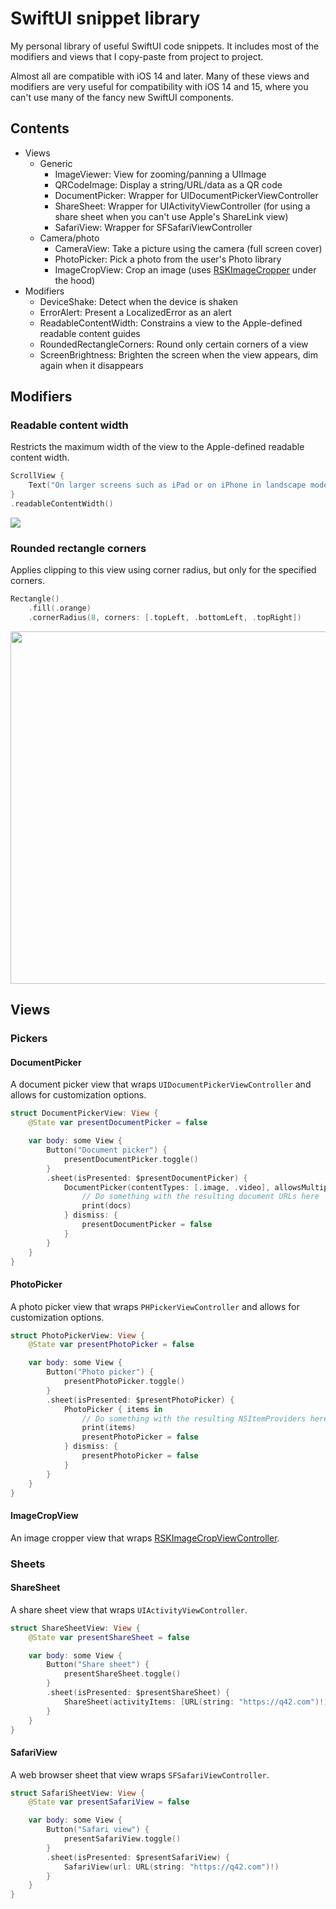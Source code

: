 # SwiftUI snippet library

My personal library of useful SwiftUI code snippets.
It includes most of the modifiers and views that I copy-paste from project to project.

Almost all are compatible with iOS 14 and later. Many of these views and modifiers are very useful for compatibility with iOS 14 and 15, where you can't use many of the fancy new SwiftUI components.

## Contents

* Views
    * Generic
        * ImageViewer: View for zooming/panning a UIImage
        * QRCodeImage: Display a string/URL/data as a QR code
        * DocumentPicker: Wrapper for UIDocumentPickerViewController
        * ShareSheet: Wrapper for UIActivityViewController (for using a share sheet when you can't use Apple's ShareLink view)
        * SafariView: Wrapper for SFSafariViewController
    * Camera/photo
        * CameraView: Take a picture using the camera (full screen cover)
        * PhotoPicker: Pick a photo from the user's Photo library
        * ImageCropView: Crop an image (uses [RSKImageCropper](https://github.com/ruslanskorb/RSKImageCropper) under the hood)
* Modifiers
    * DeviceShake: Detect when the device is shaken
    * ErrorAlert: Present a LocalizedError as an alert
    * ReadableContentWidth: Constrains a view to the Apple-defined readable content guides
    * RoundedRectangleCorners: Round only certain corners of a view
    * ScreenBrightness: Brighten the screen when the view appears, dim again when it disappears

## Modifiers

### Readable content width

Restricts the maximum width of the view to the Apple-defined readable content width.

```swift
ScrollView {
    Text("On larger screens such as iPad or on iPhone in landscape mode, this view's width is restricted to the readable content guides.")
}
.readableContentWidth()
```

<img src="https://user-images.githubusercontent.com/477710/236678938-84c06253-0668-40c7-a63d-fd67df3bd1ab.png">

### Rounded rectangle corners

Applies clipping to this view using corner radius, but only for the specified corners.

```swift
Rectangle()
    .fill(.orange)
    .cornerRadius(8, corners: [.topLeft, .bottomLeft, .topRight])
```

<img width="564" src="https://user-images.githubusercontent.com/477710/236678948-a7feffe4-980f-4102-8d0e-dca1ce8d046a.png">

## Views

### Pickers

#### DocumentPicker

A document picker view that wraps `UIDocumentPickerViewController` and allows for customization options.

```swift
struct DocumentPickerView: View {
    @State var presentDocumentPicker = false

    var body: some View {
        Button("Document picker") {
            presentDocumentPicker.toggle()
        }
        .sheet(isPresented: $presentDocumentPicker) {
            DocumentPicker(contentTypes: [.image, .video], allowsMultipleSelection: true) { docs in
                // Do something with the resulting document URLs here
                print(docs)
            } dismiss: {
                presentDocumentPicker = false
            }
        }
    }
}
```

#### PhotoPicker

A photo picker view that wraps `PHPickerViewController` and allows for customization options.

```swift
struct PhotoPickerView: View {
    @State var presentPhotoPicker = false

    var body: some View {
        Button("Photo picker") {
            presentPhotoPicker.toggle()
        }
        .sheet(isPresented: $presentPhotoPicker) {
            PhotoPicker { items in
                // Do something with the resulting NSItemProviders here
                print(items) 
                presentPhotoPicker = false
            } dismiss: {
                presentPhotoPicker = false
            }
        }
    }
}
```

#### ImageCropView

An image cropper view that wraps [RSKImageCropViewController](https://github.com/ruslanskorb/RSKImageCropper).

### Sheets

#### ShareSheet

A share sheet view that wraps `UIActivityViewController`.

```swift
struct ShareSheetView: View {
    @State var presentShareSheet = false

    var body: some View {
        Button("Share sheet") {
            presentShareSheet.toggle()
        }
        .sheet(isPresented: $presentShareSheet) {
            ShareSheet(activityItems: [URL(string: "https://q42.com")!])
        }
    }
}
```

#### SafariView

A web browser sheet that view wraps `SFSafariViewController`.

```swift
struct SafariSheetView: View {
    @State var presentSafariView = false

    var body: some View {
        Button("Safari view") {
            presentSafariView.toggle()
        }
        .sheet(isPresented: $presentSafariView) {
            SafariView(url: URL(string: "https://q42.com")!)
        }
    }
}
```
